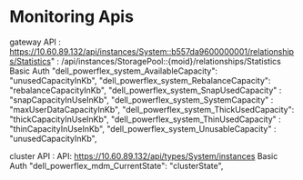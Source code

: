 # Monitoring Apis

gateway API : https://10.60.89.132/api/instances/System::b557da9600000001/relationships/Statistics"
         : /api/instances/StoragePool::{moid}/relationships/Statistics
Basic Auth
"dell_powerflex_system_AvailableCapacity": "unusedCapacityInKb",
"dell_powerflex_system_RebalanceCapacity": "rebalanceCapacityInKb",
"dell_powerflex_system_SnapUsedCapacity" : "snapCapacityInUseInKb",
"dell_powerflex_system_SystemCapacity"   : "maxUserDataCapacityInKb",
"dell_powerflex_system_ThickUsedCapacity": "thickCapacityInUseInKb",
"dell_powerflex_system_ThinUsedCapacity" : "thinCapacityInUseInKb",
"dell_powerflex_system_UnusableCapacity" : "unusedCapacityInKb",

cluster API : API: https://10.60.89.132/api/types/System/instances
Basic Auth
"dell_powerflex_mdm_CurrentState": "clusterState",
